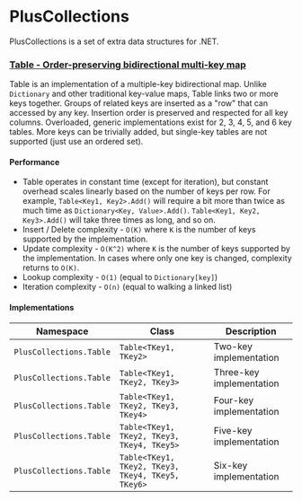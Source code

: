 # PlusCollections
PlusCollections is a set of extra data structures for .NET.

### <ins>Table - Order-preserving bidirectional multi-key map</ins>
Table is an implementation of a multiple-key bidirectional map.
Unlike `Dictionary` and other traditional key-value maps, Table links two or more keys together.
Groups of related keys are inserted as a "row" that can accessed by any key.
Insertion order is preserved and respected for all key columns.
Overloaded, generic implementations exist for 2, 3, 4, 5, and 6 key tables.
More keys can be trivially added, but single-key tables are not supported (just use an ordered set).

#### Performance
* Table operates in constant time (except for iteration), but constant overhead scales linearly based on the number of keys per row.
For example, `Table<Key1, Key2>.Add()` will require a bit more than twice as much time as `Dictionary<Key, Value>.Add()`.
`Table<Key1, Key2, Key3>.Add()` will take three times as long, and so on.
* Insert / Delete complexity - `O(K)` where `K` is the number of keys supported by the implementation.
* Update complexity - `O(K^2)` where `K` is the number of keys supported by the implementation.
In cases where only one key is changed, complexity returns to `O(K)`.
* Lookup complexity - `O(1)` (equal to `Dictionary[key]`)
* Iteration complexity - `O(n)` (equal to walking a linked list)

#### Implementations

| Namespace | Class | Description |
| --- | --- | --- |
| `PlusCollections.Table` | `Table<TKey1, TKey2>` | Two-key implementation |
| `PlusCollections.Table` | `Table<TKey1, TKey2, TKey3>` | Three-key implementation |
| `PlusCollections.Table` | `Table<TKey1, TKey2, TKey3, TKey4>` | Four-key implementation |
| `PlusCollections.Table` | `Table<TKey1, TKey2, TKey3, TKey4, TKey5>` | Five-key implementation |
| `PlusCollections.Table` | `Table<TKey1, TKey2, TKey3, TKey4, TKey5, TKey6>` | Six-key implementation |
